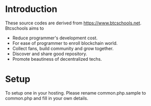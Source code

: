 # Introduction
These source codes are derived from https://www.btcschools.net. Btcschools aims to
* Reduce programmer's development cost.
* For ease of programmer to enroll blockchain world.
* Collect fans, build community and grow together.
* Discover and share good repository.
* Promote beautiness of decentralized techs.

# Setup
To setup one in your hosting. Please rename common.php.sample to common.php and fill in your own details.


